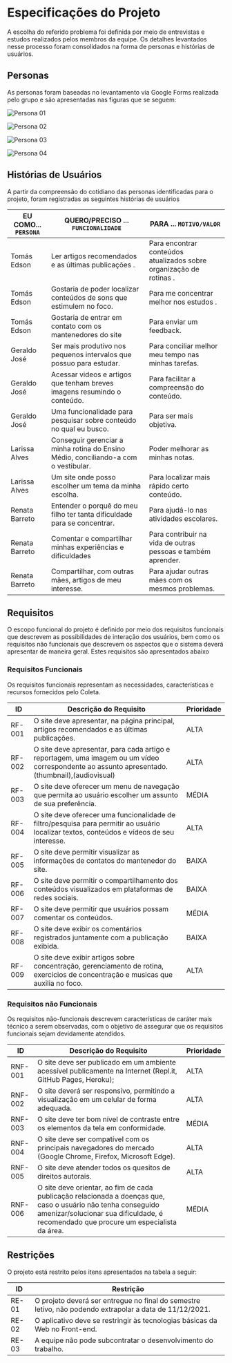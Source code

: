 # Especificações do Projeto

A escolha do referido problema foi definida por meio de entrevistas e estudos realizados pelos membros da equipe. Os detalhes levantados nesse processo foram consolidados na forma de personas e histórias de usuários. 

## Personas

As personas foram baseadas no levantamento via Google Forms realizada pelo grupo e são apresentadas nas figuras que se seguem: 
 
 
![Persona 01](https://thumbs2.imgbox.com/e1/19/ygexfpp1_t.png)

![Persona 02](https://thumbs2.imgbox.com/f3/e0/vjLAnJWd_t.png)

![Persona 03](https://thumbs2.imgbox.com/3f/59/ifsF0w0F_t.png)

![Persona 04](https://thumbs2.imgbox.com/0a/5a/XDEWVBYi_t.png)

## Histórias de Usuários

A partir da compreensão do cotidiano das personas identificadas para o projeto, foram registradas as seguintes histórias de usuários

|EU COMO... `PERSONA`| QUERO/PRECISO ... `FUNCIONALIDADE` |PARA ... `MOTIVO/VALOR`                 |
|--------------------|------------------------------------|----------------------------------------|
| Tomás Edson | Ler artigos recomendados e as últimas publicações .| Para encontrar conteúdos atualizados sobre organização de rotinas . |
| Tomás Edson | Gostaria de poder localizar conteúdos de sons que estimulem no foco.| Para me concentrar melhor nos estudos .|
| Tomás Edson | Gostaria de entrar em contato com os mantenedores do site | Para enviar um feedback.|
|Geraldo José | Ser mais produtivo nos pequenos intervalos que possuo para estudar.| Para conciliar melhor meu tempo nas minhas tarefas.|
|Geraldo José | Acessar videos e artigos que tenham breves imagens resumindo o conteúdo.| Para facilitar a compreensão do conteúdo.|
|Geraldo José | Uma funcionalidade para pesquisar sobre conteúdo no qual eu busco.| Para ser mais objetiva.|
|Larissa Alves| Conseguir gerenciar a  minha rotina do Ensino Médio, conciliando-a com o vestibular.|Poder melhorar as minhas notas.|
|Larissa Alves| Um site onde posso escolher um tema da minha escolha.| Para localizar mais rápido certo conteúdo.|
|Renata Barreto| Entender o porquê do meu filho ter tanta dificuldade para se concentrar.| Para ajudá-lo nas atividades escolares.| 
|Renata Barreto| Comentar e compartilhar minhas experiências e dificuldades | Para contribuir na vida de outras pessoas e também aprender.| 
|Renata Barreto| Compartilhar, com outras mães, artigos de meu interesse. | Para ajudar outras mães com os mesmos problemas.|
## Requisitos

O escopo funcional do projeto é definido por meio dos requisitos funcionais que descrevem as possibilidades de interação dos usuários, bem como os requisitos não funcionais que descrevem os aspectos que o sistema deverá apresentar de maneira geral. Estes requisitos são apresentados abaixo

### Requisitos Funcionais

Os requisitos funcionais representam as necessidades, características e recursos fornecidos pelo Coleta.


|ID           | Descrição do Requisito  | Prioridade |
|-------------|------------------------------|----|
| RF-001 | O site deve apresentar, na página principal, artigos recomendados e as últimas publicações. | ALTA | 
| RF-002 | O site deve apresentar, para cada artigo e reportagem, uma imagem ou um vídeo correspondente ao assunto apresentado. (thumbnail),(audiovisual) | ALTA | 
| RF-003 | O site deve oferecer um menu de navegação que permita ao usuário escolher um assunto de sua preferência. | MÉDIA | 
| RF-004 | O site deve oferecer uma funcionalidade de filtro/pesquisa para permitir ao usuário localizar textos, conteúdos e vídeos de seu interesse.  | ALTA |  
| RF-005 | O site deve permitir visualizar as informações de contatos do mantenedor do site.  | BAIXA | 
| RF-006 | O site deve permitir o compartilhamento dos conteúdos visualizados em plataformas de redes sociais. | BAIXA | 
| RF-007 | O site deve permitir que usuários possam comentar os conteúdos. | MÉDIA | 
| RF-008 | O site deve exibir os comentários registrados juntamente com a publicação exibida. | BAIXA | 
| RF-009 | O site deve exibir artigos sobre concentração, gerenciamento de rotina, exercicios de concentração e musicas que auxilia no foco. | ALTA |

### Requisitos não Funcionais

Os requisitos não-funcionais descrevem características de caráter mais técnico a serem observadas, com o objetivo de assegurar que os requisitos funcionais sejam devidamente atendidos. 

|ID     | Descrição do Requisito  |Prioridade |
|-------|-------------------------|----|
|RNF-001| O site deve ser publicado em um ambiente acessível publicamente na Internet (Repl.it, GitHub Pages, Heroku); | ALTA | 
|RNF-002| O site deverá ser responsivo, permitindo a visualização em um celular de forma adequada. | ALTA | 
|RNF-003| O site deve ter bom nível de contraste entre os elementos da tela em conformidade. | MÉDIA | 
|RNF-004| O site deve ser compatível com os principais navegadores do mercado (Google Chrome, Firefox, Microsoft Edge). | ALTA | 
|RNF-005| O site deve atender todos os quesitos de direitos autorais. | ALTA | 
|RNF-006| O site deve orientar, ao fim de cada publicação relacionada a doenças que, caso o usuário não tenha conseguido amenizar/solucionar sua dificuldade, é recomendado que procure um especialista da área. | MÉDIA |

## Restrições

O projeto está restrito pelos itens apresentados na tabela a seguir:

|ID| Restrição                                             |
|--|-------------------------------------------------------|
|RE-01| O projeto deverá ser entregue no final do semestre letivo, não podendo extrapolar a data de 11/12/2021. |
|RE-02| O aplicativo deve se restringir às tecnologias básicas da Web no Front-end. |
|RE-03| A equipe não pode subcontratar o desenvolvimento do trabalho. |
